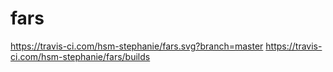 # fars
https://travis-ci.com/hsm-stephanie/fars.svg?branch=master
https://travis-ci.com/hsm-stephanie/fars/builds
